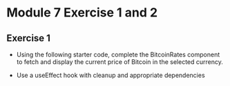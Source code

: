 # Module 7 Exercise 1 and 2

## Exercise 1
- Using the following starter code, complete the BitcoinRates component
to fetch and display the current price of Bitcoin in the selected currency.

- Use a useEffect hook with cleanup and appropriate dependencies